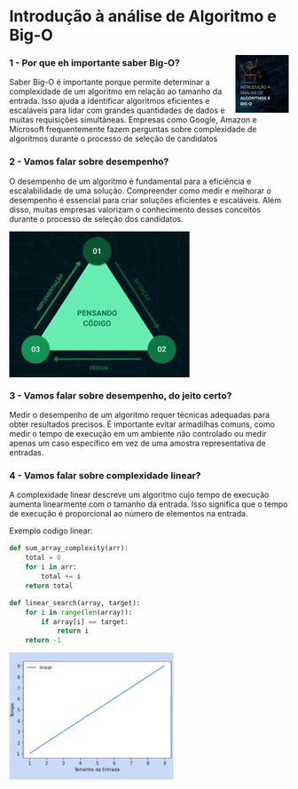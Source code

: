 # Introdução à análise de Algoritmo e Big-O

<img src="/imgs/big-o.png" alt="book" title="book" height="104" width="96" align="right"/>

<h3>1 - Por que eh importante saber Big-O?</h3>

Saber Big-O é importante porque permite determinar a complexidade de um algoritmo em relação ao tamanho da entrada. Isso ajuda a identificar algoritmos eficientes e escaláveis para lidar com grandes quantidades de dados e muitas requisições simultâneas. Empresas como Google, Amazon e Microsoft frequentemente fazem perguntas sobre complexidade de algoritmos durante o processo de seleção de candidatos

<h3>2 - Vamos falar sobre desempenho?</h3>

O desempenho de um algoritmo é fundamental para a eficiência e escalabilidade de uma solução. Compreender como medir e melhorar o desempenho é essencial para criar soluções eficientes e escaláveis. Além disso, muitas empresas valorizam o conhecimento desses conceitos durante o processo de seleção dos candidatos.

<img src="/imgs//pensando-codigo.png" alt="pensando-codigo" title="pensando-codigo" align="center" />

<h3>3 - Vamos falar sobre desempenho, do jeito certo?</h3>

Medir o desempenho de um algoritmo requer técnicas adequadas para obter resultados precisos. É importante evitar armadilhas comuns, como medir o tempo de execução em um ambiente não controlado ou medir apenas um caso específico em vez de uma amostra representativa de entradas.

<h3>4 - Vamos falar sobre complexidade linear?</h3>

A complexidade linear descreve um algoritmo cujo tempo de execução aumenta linearmente com o tamanho da entrada. Isso significa que o tempo de execução é proporcional ao número de elementos na entrada.

Exemplo codigo linear: 

```python
def sum_array_complexity(arr):
    total = 0
    for i in arr:
        total += i
    return total
```

```python
def linear_search(array, target):
    for i in range(len(array)):
        if array[i] == target:
            return i
    return -1
```

<img src="/imgs/linear.png" alt="complexidade-linear" title="complexidade-linear" align="center" />
